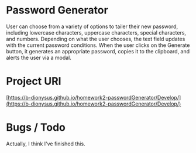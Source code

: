 # Password Generator
User can choose from a variety of options to tailer their new password, including lowercase characters, uppercase characters, special characters, and numbers.
Depending on what the user chooses, the text field updates with the current password conditions.
When the user clicks on the Generate button, it generates an appropriate password, copies it to the clipboard, and alerts the user via a modal.

# Project URI 
[https://b-dionysus.github.io/homework2-passwordGenerator/Develop/](https://b-dionysus.github.io/homework2-passwordGenerator/Develop/)
# Bugs / Todo
Actually, I think I've finished this.
